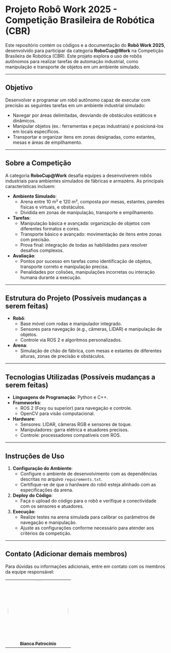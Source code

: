 # Projeto Robô Work 2025 - Competição Brasileira de Robótica (CBR)

Este repositório contém os códigos e a documentação do **Robô Work 2025**, desenvolvido para participar da categoria **RoboCup@Work** na Competição Brasileira de Robótica (CBR). Este projeto explora o uso de robôs autônomos para realizar tarefas de automação industrial, como manipulação e transporte de objetos em um ambiente simulado.

---

## Objetivo

Desenvolver e programar um robô autônomo capaz de executar com precisão as seguintes tarefas em um ambiente industrial simulado:

- Navegar por áreas delimitadas, desviando de obstáculos estáticos e dinâmicos.
- Manipular objetos (ex.: ferramentas e peças industriais) e posicioná-los em locais específicos.
- Transportar e organizar itens em zonas designadas, como estantes, mesas e áreas de empilhamento.

---

## Sobre a Competição

A categoria **RoboCup@Work** desafia equipes a desenvolverem robôs industriais para ambientes simulados de fábricas e armazéns. As principais características incluem:

- **Ambiente Simulado**:
  - Arena entre 10 m² e 120 m², composta por mesas, estantes, paredes físicas e virtuais, e obstáculos.
  - Dividida em zonas de manipulação, transporte e empilhamento.
- **Tarefas**:
  - Manipulação básica e avançada: organização de objetos com diferentes formatos e cores.
  - Transporte básico e avançado: movimentação de itens entre zonas com precisão.
  - Prova final: integração de todas as habilidades para resolver desafios complexos.
- **Avaliação**:
  - Pontos por sucesso em tarefas como identificação de objetos, transporte correto e manipulação precisa.
  - Penalidades por colisões, manipulações incorretas ou interação humana durante a execução.

---

## Estrutura do Projeto (Possíveis mudanças a serem feitas)

- **Robô**:
  - Base móvel com rodas e manipulador integrado.
  - Sensores para navegação (e.g., câmeras, LIDAR) e manipulação de objetos.
  - Controle via ROS 2 e algoritmos personalizados.
- **Arena**:
  - Simulação de chão de fábrica, com mesas e estantes de diferentes alturas, zonas de precisão e obstáculos.

---

## Tecnologias Utilizadas (Possíveis mudanças a serem feitas)

- **Linguagens de Programação**: Python e C++.
- **Frameworks**:
  - ROS 2 (Foxy ou superior) para navegação e controle.
  - OpenCV para visão computacional.
- **Hardware**:
  - Sensores: LIDAR, câmeras RGB e sensores de toque.
  - Manipuladores: garra elétrica e atuadores precisos.
  - Controle: processadores compatíveis com ROS.

---

## Instruções de Uso

1. **Configuração do Ambiente**:
   - Configure o ambiente de desenvolvimento com as dependências descritas no arquivo `requirements.txt`.
   - Certifique-se de que o hardware do robô esteja alinhado com as especificações da arena.
2. **Deploy do Código**:
   - Faça o upload do código para o robô e verifique a conectividade com os sensores e atuadores.
3. **Execução**:
   - Realize testes na arena simulada para calibrar os parâmetros de navegação e manipulação.
   - Ajuste as configurações conforme necessário para atender aos critérios da competição.

---

## Contato (Adicionar demais membros)

Para dúvidas ou informações adicionais, entre em contato com os membros da equipe responsável:
<div align = "center">
<table>
  <tr>
    <td align="center"><a href="https://github.com/BiancaPatrocinio7"><img style="border-radius: 50%;" src="https://github.com/BiancaPatrocinio7.png" width="190;" alt=""/><br /><sub><b>Bianca Patrocínio</b></sub></a><br /><a href="Link git" title="Rocketseat"></a></td>

  </tr>
</table>

</div>

